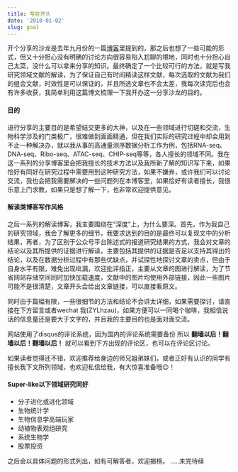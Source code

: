 ```yaml
---
title: 写在开头
date: '2018-01-02'
slug: goal
---
```

开个分享的沙龙是去年九月份的一篇[博客](/cn/2017/09/weekend/)里提到的，那之后也想了一些可能的形式，但又十分担心没有明确的讨论方向很容易陷入尬聊的境地，同时也十分担心自己太菜，没什么可以拿来分享的知识。最终确定了一个比较可行的方法，就是写我研究领域文献的解读，为了保证自己有时间精读这样文献，每次选取的文献为我们的组会文献，时效性是可以保证的，并且所选文章也不会太差，我每次读完后也会有许多收获，我简单利用这篇博文梳理一下我开办这一分享沙龙的目的。

#### 目的
进行分享的主要目的是希望结交更多的大神，以及在一些领域进行切磋和交流，生物科学涉及的门类极广，很难做到面面精通，但在我们实际的研究过程中却会用到不止一种解决办，就以我从事的高通量测序数据分析工作为例，包括RNA-seq、DNA-seq、Ribo-seq、ATAC-seq、CHIP-seq等等，各人擅长的领域不同。我在这一系列的分享博客里会把我擅长的技术方法以及我所新了解的知识写下来，如果恰好有同好在研究过程中需要用到这种研究方法，如果不嫌弃，或许我们可以讨论交流，我也会把我需要解决的一些问题列在本博客里，如果恰好有读者擅长，我很乐意上门求教，如果只是想了解一下，也非常欢迎提供意见。

#### 解读类博客写作风格
之后一系列的解读博客，我主要围绕在“深度”上，为什么要深。首先，作为我自己的研究领域，我会了解更多的细节，我要求达到的目的是最终可以复现文中的分析结果，再者，为了区别于公众号平台陈述式的报道研究结果的方式，我会对文章的结论以及其所提供的证据进行解读，主要包括其提供的证据是否足以支持其得出的结论，以及在数据分析过程中有那些优缺点，并试探性地探讨文章的卖点，但由于自身水平有限，难免出现纰漏，欢迎批评指正，主要从文章的图进行解读，为了节省网站存储空间同时加快加载速度，文献中的图片均使用外部链接，因此一些图片可能不是很清楚，文章开头会给出文章链接，可以直接看原文。

同时由于篇幅有限，一些很细节的方法和结论不会讲太详细，如果需要探讨，请直接在下方留言或者wechat 我(ZYLhzau)，如果方便可以一同喝个咖啡，我相信说话的信息量还是要大于文字的，并且我的主要目的也是面对面交流。

网站使用了disqus的评论系统，因为国内的评论系统需要备份 所以 **翻墙以后！翻墙以后！翻墙以后！** 就可以看到下方出现的评论区，也可以在评论区讨论。

如果读者觉得还不错，欢迎推荐给身边的师兄姐弟妹们，或者正好有认识的同学有擅长我下文所列领域，也欢迎私信给我，有大惊喜准备哦😉！

#### Super-like以下领域研究同好
* 分子进化或进化领域
* 生物统计学
* 生物信息学高端玩家
* 动植物表观组研究
* 系统生物学
* 股票投资

之后会以具体问题的形式列出，如有可解答者，欢迎揭榜。
.....未完待续
